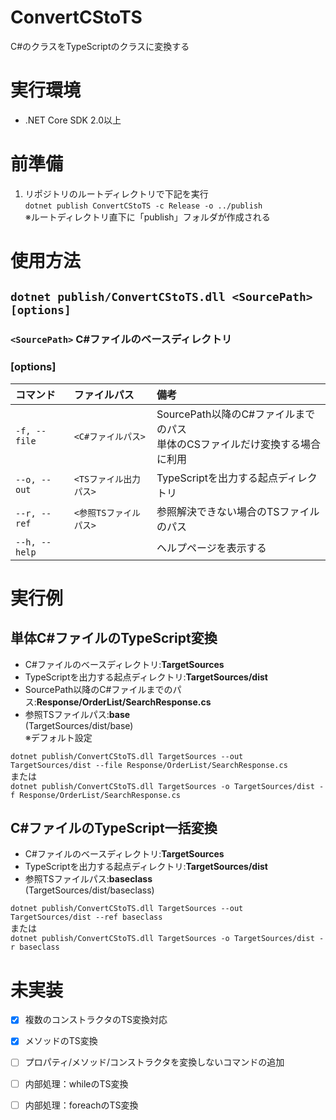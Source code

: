 # ConvertCStoTS
C#のクラスをTypeScriptのクラスに変換する

# 実行環境
* .NET Core SDK 2.0以上

# 前準備
1. リポジトリのルートディレクトリで下記を実行  
```dotnet publish ConvertCStoTS -c Release -o ../publish```  
※ルートディレクトリ直下に「publish」フォルダが作成される

# 使用方法
## ```dotnet publish/ConvertCStoTS.dll <SourcePath> [options]```  

### ```<SourcePath>``` C#ファイルのベースディレクトリ

### [options]
|コマンド          | ファイルパス      |備考|
|:----------------|:-----------------|:-------------|  
|```-f, --file``` | ```<C#ファイルパス>```    |SourcePath以降のC#ファイルまでのパス<br>単体のCSファイルだけ変換する場合に利用|
|```--o, --out``` | ```<TSファイル出力パス>```|TypeScriptを出力する起点ディレクトリ|
|```--r, --ref``` |```<参照TSファイルパス>``` |参照解決できない場合のTSファイルのパス|
|```--h, --help```|                         | ヘルプページを表示する|

# 実行例
## 単体C#ファイルのTypeScript変換
* C#ファイルのベースディレクトリ:**TargetSources**
* TypeScriptを出力する起点ディレクトリ:**TargetSources/dist**
* SourcePath以降のC#ファイルまでのパス:**Response/OrderList/SearchResponse.cs**
* 参照TSファイルパス:**base**  
  (TargetSources/dist/base)  
  ※デフォルト設定

```dotnet publish/ConvertCStoTS.dll TargetSources --out TargetSources/dist --file Response/OrderList/SearchResponse.cs```  
または  
```dotnet publish/ConvertCStoTS.dll TargetSources -o TargetSources/dist -f Response/OrderList/SearchResponse.cs```


## C#ファイルのTypeScript一括変換
* C#ファイルのベースディレクトリ:**TargetSources**
* TypeScriptを出力する起点ディレクトリ:**TargetSources/dist**
* 参照TSファイルパス:**baseclass**  
  (TargetSources/dist/baseclass)

```dotnet publish/ConvertCStoTS.dll TargetSources --out TargetSources/dist --ref baseclass```  
または  
```dotnet publish/ConvertCStoTS.dll TargetSources -o TargetSources/dist -r baseclass```

# 未実装
- [X] 複数のコンストラクタのTS変換対応
- [X] メソッドのTS変換
- [ ] プロパティ/メソッド/コンストラクタを変換しないコマンドの追加
- [ ] 内部処理：whileのTS変換
- [ ] 内部処理：foreachのTS変換

